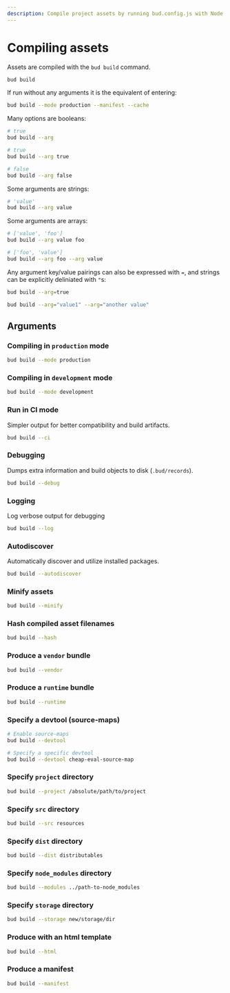 ```yaml
---
description: Compile project assets by running bud.config.js with Node.
---
```


# Compiling assets

Assets are compiled with the `bud build` command.

```sh
bud build
```

If run without any arguments it is the equivalent of entering:

```sh
bud build --mode production --manifest --cache
```

Many options are booleans:

```sh
# true
bud build --arg

# true
bud build --arg true

# false
bud build --arg false
```

Some arguments are strings:

```sh
# 'value'
bud build --arg value
```

Some arguments are arrays:

```sh
# ['value', 'foo']
bud build --arg value foo

# ['foo', 'value']
bud build --arg foo --arg value
```

Any argument key/value pairings can also be expressed with `=`,
and strings can be explicitly deliniated with `"`s:

```sh
bud build --arg=true

bud build --arg="value1" --arg="another value"
```

## Arguments

### Compiling in `production` mode

```sh
bud build --mode production
```

### Compiling in `development` mode

```sh
bud build --mode development
```

### Run in CI mode

Simpler output for better compatibility and build artifacts.

```sh
bud build --ci
```

### Debugging

Dumps extra information and build objects to disk (`.bud/records`).

```sh
bud build --debug
```

### Logging

Log verbose output for debugging

```sh
bud build --log
```

### Autodiscover

Automatically discover and utilize installed packages.

```sh
bud build --autodiscover
```

### Minify assets

```sh
bud build --minify
```

### Hash compiled asset filenames

```sh
bud build --hash
```

### Produce a `vendor` bundle

```sh
bud build --vendor
```

### Produce a `runtime` bundle

```sh
bud build --runtime
```

### Specify a devtool (source-maps)

```sh
# Enable source-maps
bud build --devtool

# Specify a specific devtool
bud build --devtool cheap-eval-source-map
```

### Specify `project` directory

```sh
bud build --project /absolute/path/to/project
```

### Specify `src` directory

```sh
bud build --src resources
```

### Specify `dist` directory

```sh
bud build --dist distributables
```

### Specify `node_modules` directory

```sh
bud build --modules ../path-to-node_modules
```

### Specify `storage` directory

```sh
bud build --storage new/storage/dir
```

### Produce with an html template

```sh
bud build --html
```

### Produce a manifest

```sh
bud build --manifest
```
